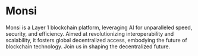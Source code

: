 # Monsi
Monsi is a Layer 1 blockchain platform, leveraging AI for unparalleled speed, security, and efficiency. Aimed at revolutionizing interoperability and scalability, it fosters global decentralized access, embodying the future of blockchain technology. Join us in shaping the decentralized future.
